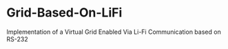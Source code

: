 # Grid-Based-On-LiFi
Implementation of a Virtual Grid Enabled Via Li-Fi Communication based on RS-232
